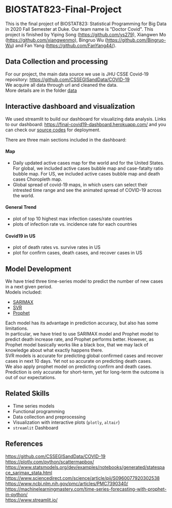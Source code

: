 # BIOSTAT823-Final-Project
This is the final project of BIOSTAT823: Statistical Programming for Big Data in 2020 Fall Semester at Duke. Our team name is "Doctor Covid". This project is finished by Yiping Song (https://github.com/ys279), Xiangwen Mo (https://github.com/xiangwenmo), Bingruo Wu (https://github.com/Bingruo-Wu) and Fan Yang (https://github.com/FanYang44/).

## Data Collection and processing
For our project, the main data source we use is JHU CSSE Covid-19 repository: https://github.com/CSSEGISandData/COVID-19  
We acquire all data through url and cleaned the data.   
More details are in the folder [data](https://github.com/ys279/BIOSTAT823-Final-Project/tree/master/data)

## Interactive dashboard and visualization  
We used streamlit to build our dashboard for visualizing data analysis. 
Links to our dashboard: https://final-covid19-dashboard.herokuapp.com/ and you can check our [source codes](https://github.com/ys279/BIOSTAT823-Final-Project/tree/master/streamlit/final-covid19-dashboard) for deployment.  


There are three main sections included in the dashboard:  

#### Map  
* Daily updated active cases map for the world and for the United States. For global, we included active cases bubble map and case-fatalty ratio bubble map.  For US, we included active cases bubble map and death cases Choropleth map.    
* Global spread of covid-19 maps, in which users can select their intrested time range and see the animated spread of COVID-19 across the world.  

#### General Trend  
* plot of top 10 highest max infection cases/rate countries
* plots of infection rate vs. incidence rate for each countries  

#### Covid19 in US 
* plot of death rates vs. survive rates in US  
* plot for confirm cases, death cases, and recover cases in US  
  


## Model Development  
We have tried three time-series model to predict the number of new cases in a next given period.   
Models included:  
* [SARIMAX](https://github.com/ys279/BIOSTAT823-Final-Project/blob/master/model/SARIMAX%2BProphet.ipynb) 
* [SVR](https://github.com/ys279/BIOSTAT823-Final-Project/blob/master/model/SVR%20Model.ipynb)  
* [Prophet](https://github.com/ys279/BIOSTAT823-Final-Project/blob/master/prophet_model.ipynb)  

Each model has its advantage in prediction accuracy, but also has some limitations.   
In particular, we have tried to use SARIMAX model and Prophet model to predict death increase rate, and Prophet performs better. However, as Prophet model basically works like a black box, that we may lack of knowledge about what exactly happens there.  
SVR models is accurate for predicting global confirmed cases and recover cases in next 10 days. Yet not so accurate on predicting death cases.  
We also apply prophet model on predicting confirm and death cases. Prediction is only accurate for short-term, yet for long-term the outcome is out of our expectations.  

## Related Skills  
* Time series models  
* Functional programming  
* Data collection and preprocessing  
* Visualization with interactive plots (`plotly`, `altair`)  
* `streamlit` Dashboard   

## References  
https://github.com/CSSEGISandData/COVID-19  
https://plotly.com/python/scattermapbox/  
https://www.statsmodels.org/dev/examples/notebooks/generated/statespace_sarimax_stata.html  
https://www.sciencedirect.com/science/article/pii/S0960077920302538  
https://www.ncbi.nlm.nih.gov/pmc/articles/PMC7390340/  
https://machinelearningmastery.com/time-series-forecasting-with-prophet-in-python/  
https://www.streamlit.io/  
